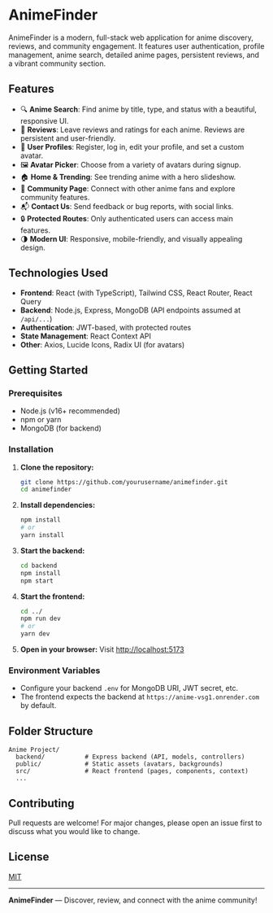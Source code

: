 # AnimeFinder

AnimeFinder is a modern, full-stack web application for anime discovery, reviews, and community engagement. It features user authentication, profile management, anime search, detailed anime pages, persistent reviews, and a vibrant community section.

## Features

- 🔍 **Anime Search**: Find anime by title, type, and status with a beautiful, responsive UI.
- 📝 **Reviews**: Leave reviews and ratings for each anime. Reviews are persistent and user-friendly.
- 👤 **User Profiles**: Register, log in, edit your profile, and set a custom avatar.
- 🖼️ **Avatar Picker**: Choose from a variety of avatars during signup.
- 🏠 **Home & Trending**: See trending anime with a hero slideshow.
- 👥 **Community Page**: Connect with other anime fans and explore community features.
- 📬 **Contact Us**: Send feedback or bug reports, with social links.
- 🔒 **Protected Routes**: Only authenticated users can access main features.
- 🌗 **Modern UI**: Responsive, mobile-friendly, and visually appealing design.

## Technologies Used

- **Frontend**: React (with TypeScript), Tailwind CSS, React Router, React Query
- **Backend**: Node.js, Express, MongoDB (API endpoints assumed at `/api/...`)
- **Authentication**: JWT-based, with protected routes
- **State Management**: React Context API
- **Other**: Axios, Lucide Icons, Radix UI (for avatars)

## Getting Started

### Prerequisites
- Node.js (v16+ recommended)
- npm or yarn
- MongoDB (for backend)

### Installation
1. **Clone the repository:**
   ```bash
   git clone https://github.com/yourusername/animefinder.git
   cd animefinder
   ```
2. **Install dependencies:**
   ```bash
   npm install
   # or
   yarn install
   ```
3. **Start the backend:**
   ```bash
   cd backend
   npm install
   npm start
   ```
4. **Start the frontend:**
   ```bash
   cd ../
   npm run dev
   # or
   yarn dev
   ```
5. **Open in your browser:**
   Visit [http://localhost:5173](http://localhost:5173)

### Environment Variables
- Configure your backend `.env` for MongoDB URI, JWT secret, etc.
- The frontend expects the backend at `https://anime-vsg1.onrender.com` by default.

## Folder Structure
```
Anime Project/
  backend/           # Express backend (API, models, controllers)
  public/            # Static assets (avatars, backgrounds)
  src/               # React frontend (pages, components, context)
  ...
```

## Contributing
Pull requests are welcome! For major changes, please open an issue first to discuss what you would like to change.

## License
[MIT](LICENSE)

---

**AnimeFinder** — Discover, review, and connect with the anime community!
